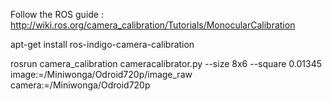 Follow the ROS guide : http://wiki.ros.org/camera_calibration/Tutorials/MonocularCalibration

apt-get install ros-indigo-camera-calibration

rosrun camera_calibration cameracalibrator.py --size 8x6 --square 0.01345 image:=/Miniwonga/Odroid720p/image_raw camera:=/Miniwonga/Odroid720p
